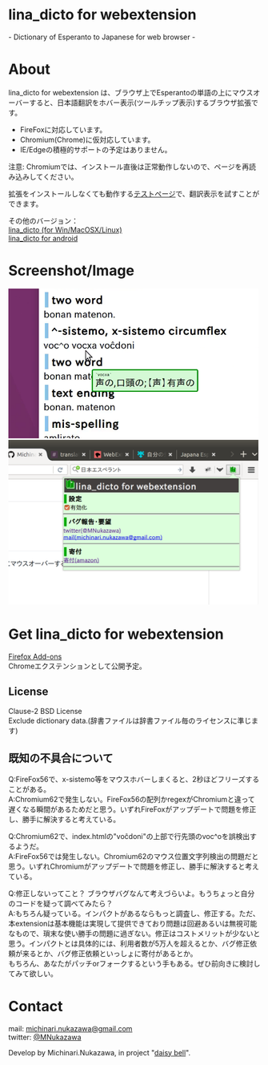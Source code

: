 lina\_dicto for webextension
====
\- Dictionary of Esperanto to Japanese for web browser -

# About
lina\_dicto for webextension は、ブラウザ上でEsperantoの単語の上にマウスオーバーすると、日本語翻訳をホバー表示(ツールチップ表示)するブラウザ拡張です。  
- FireFoxに対応しています。  
- Chromium(Chrome)に仮対応しています。  
- IE/Edgeの積極的サポートの予定はありません。  

注意: Chromiumでは、インストール直後は正常動作しないので、ページを再読み込みしてください。  

拡張をインストールしなくても動作する[テストページ](http://michinarinukazawa.github.io/lina_dicto_for_webextension/index.html)で、翻訳表示を試すことができます。

その他のバージョン：  
[lina\_dicto (for Win/MacOSX/Linux)](https://github.com/MichinariNukazawa/lina_dicto)  
[lina\_dicto for android](https://github.com/MichinariNukazawa/lina_dicto_for_android)  

# Screenshot/Image
<img src="document/image/20171117_hover.png" width="500">  
<img src="document/image/20171117_popup_menu.png" width="500">  

# Get lina\_dicto for webextension
[Firefox Add-ons](https://addons.mozilla.org/ja/firefox/addon/lina_dicto_for_webextension/)  
Chromeエクステンションとして公開予定。  

## License
Clause-2 BSD License  
Exclude dictionary data.(辞書ファイルは辞書ファイル毎のライセンスに準じます)  

## 既知の不具合について
Q:FireFox56で、x-sistemo等をマウスホバーしまくると、2秒ほどフリーズすることがある。  
A:Chromium62で発生しない。FireFox56の配列かregexがChromiumと違って遅くなる瞬間があるためだと思う。いずれFireFoxがアップデートで問題を修正し、勝手に解決すると考えている。  

Q:Chromium62で、index.htmlの"voĉdoni"の上部で行先頭のvoc^oを誤検出するようだ。  
A:FireFox56では発生しない。Chromium62のマウス位置文字列検出の問題だと思う。いずれChromiumがアップデートで問題を修正し、勝手に解決すると考えている。  

Q:修正しないってこと？ ブラウザバグなんて考えづらいよ。もうちょっと自分のコードを疑って調べてみたら？  
A:もちろん疑っている。インパクトがあるならもっと調査し、修正する。ただ、本extensionは基本機能は実現して提供できており問題は回避あるいは無視可能なもので、瑣末な使い勝手の問題に過ぎない。修正はコストメリットが少ないと思う。インパクトとは具体的には、利用者数が5万人を超えるとか、バグ修正依頼が来るとか、バグ修正依頼といっしょに寄付があるとか。  
もちろん、あなたがパッチorフォークするという手もある。ぜひ前向きに検討してみて欲しい。  

# Contact
mail: [michinari.nukazawa@gmail.com][mailto]  
twitter: [@MNukazawa][twitter]  

Develop by Michinari.Nukazawa, in project "[daisy bell][pixiv_booth_project_daisy_bell]".  

[pixiv_booth_project_daisy_bell]: https://daisy-bell.booth.pm/
[mailto]: mailto:michinari.nukazawa@gmail.com
[twitter]: https://twitter.com/MNukazawa

